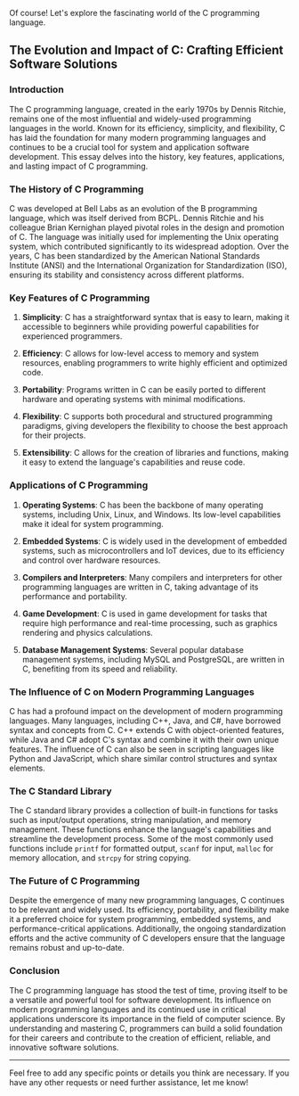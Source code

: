 Of course! Let's explore the fascinating world of the C programming language.



## The Evolution and Impact of C: Crafting Efficient Software Solutions



### Introduction

The C programming language, created in the early 1970s by Dennis Ritchie, remains one of the most influential and widely-used programming languages in the world. Known for its efficiency, simplicity, and flexibility, C has laid the foundation for many modern programming languages and continues to be a crucial tool for system and application software development. This essay delves into the history, key features, applications, and lasting impact of C programming.



### The History of C Programming

C was developed at Bell Labs as an evolution of the B programming language, which was itself derived from BCPL. Dennis Ritchie and his colleague Brian Kernighan played pivotal roles in the design and promotion of C. The language was initially used for implementing the Unix operating system, which contributed significantly to its widespread adoption. Over the years, C has been standardized by the American National Standards Institute (ANSI) and the International Organization for Standardization (ISO), ensuring its stability and consistency across different platforms.



### Key Features of C Programming

1. **Simplicity**: C has a straightforward syntax that is easy to learn, making it accessible to beginners while providing powerful capabilities for experienced programmers.

2. **Efficiency**: C allows for low-level access to memory and system resources, enabling programmers to write highly efficient and optimized code.

3. **Portability**: Programs written in C can be easily ported to different hardware and operating systems with minimal modifications.

4. **Flexibility**: C supports both procedural and structured programming paradigms, giving developers the flexibility to choose the best approach for their projects.

5. **Extensibility**: C allows for the creation of libraries and functions, making it easy to extend the language's capabilities and reuse code.



### Applications of C Programming

1. **Operating Systems**: C has been the backbone of many operating systems, including Unix, Linux, and Windows. Its low-level capabilities make it ideal for system programming.

2. **Embedded Systems**: C is widely used in the development of embedded systems, such as microcontrollers and IoT devices, due to its efficiency and control over hardware resources.

3. **Compilers and Interpreters**: Many compilers and interpreters for other programming languages are written in C, taking advantage of its performance and portability.

4. **Game Development**: C is used in game development for tasks that require high performance and real-time processing, such as graphics rendering and physics calculations.

5. **Database Management Systems**: Several popular database management systems, including MySQL and PostgreSQL, are written in C, benefiting from its speed and reliability.



### The Influence of C on Modern Programming Languages

C has had a profound impact on the development of modern programming languages. Many languages, including C++, Java, and C#, have borrowed syntax and concepts from C. C++ extends C with object-oriented features, while Java and C# adopt C's syntax and combine it with their own unique features. The influence of C can also be seen in scripting languages like Python and JavaScript, which share similar control structures and syntax elements.



### The C Standard Library

The C standard library provides a collection of built-in functions for tasks such as input/output operations, string manipulation, and memory management. These functions enhance the language's capabilities and streamline the development process. Some of the most commonly used functions include `printf` for formatted output, `scanf` for input, `malloc` for memory allocation, and `strcpy` for string copying.



### The Future of C Programming

Despite the emergence of many new programming languages, C continues to be relevant and widely used. Its efficiency, portability, and flexibility make it a preferred choice for system programming, embedded systems, and performance-critical applications. Additionally, the ongoing standardization efforts and the active community of C developers ensure that the language remains robust and up-to-date.



### Conclusion

The C programming language has stood the test of time, proving itself to be a versatile and powerful tool for software development. Its influence on modern programming languages and its continued use in critical applications underscore its importance in the field of computer science. By understanding and mastering C, programmers can build a solid foundation for their careers and contribute to the creation of efficient, reliable, and innovative software solutions.



---



Feel free to add any specific points or details you think are necessary. If you have any other requests or need further assistance, let me know!